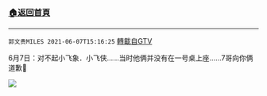 ﻿###  [:house:返回首頁](https://github.com/ourhimalayas/txt)
---

`郭文贵MILES 2021-06-07T15:16:25` [轉載自GTV](https://gtv.org/web/#/UserInfo/5e596957357cc612d35a8044)

6月7日：对不起小飞象．小飞侠……当时他俩并没有在一号桌上座……7哥向你俩道歉🙇

[![](https://filegroup.gtv.org/cdn-cgi/image/width=600/https://filegroup.gtv.org/group8/web/20210607/15/16/0/80b94316697612eebb2b7be7d91fffcd.jpg)](https://filegroup.gtv.org/group8/web/20210607/15/16/0/6cbc1689961e40d083a3e8b4c7ca329a.mp4)